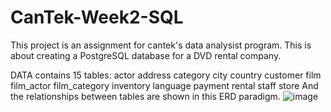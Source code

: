# CanTek-Week2-SQL

This project is an assignment for cantek's data analysist program. This is about creating a PostgreSQL database for a DVD rental company.

DATA contains 15 tables:
actor
address
category
city
country
customer
film
film_actor
film_category
inventory
language
payment
rental
staff
store
And the relationships between tables are shown in this ERD paradigm.
![image](https://github.com/elaaaa97/CanTek-Week2-SQL/assets/44549577/6e9b00bd-a69a-47e4-ac35-0f68a8a5fd00)

